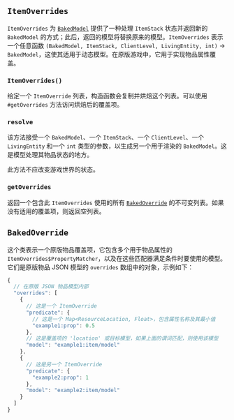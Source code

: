 ## `ItemOverrides`

`ItemOverrides` 为 [`BakedModel`][baked] 提供了一种处理 `ItemStack` 状态并返回新的 `BakedModel` 的方式；此后，返回的模型将替换原来的模型。`ItemOverrides` 表示一个任意函数 `(BakedModel, ItemStack, ClientLevel, LivingEntity, int)` → `BakedModel`，这使其适用于动态模型。在原版游戏中，它用于实现物品属性覆盖。

### `ItemOverrides()`
给定一个 `ItemOverride` 列表，构造函数会复制并烘焙这个列表。可以使用 `#getOverrides` 方法访问烘焙后的覆盖项。

### `resolve`
该方法接受一个 `BakedModel`、一个 `ItemStack`、一个 `ClientLevel`、一个 `LivingEntity` 和一个 `int` 类型的参数，以生成另一个用于渲染的 `BakedModel`。这是模型处理其物品状态的地方。

此方法不应改变游戏世界的状态。

### `getOverrides`
返回一个包含此 `ItemOverrides` 使用的所有 [`BakedOverride`][override] 的不可变列表。如果没有适用的覆盖项，则返回空列表。

## `BakedOverride`
这个类表示一个原版物品覆盖项，它包含多个用于物品属性的 `ItemOverrides$PropertyMatcher`，以及在这些匹配器满足条件时要使用的模型。它们是原版物品 JSON 模型的 `overrides` 数组中的对象，示例如下：
```js
{
  // 在原版 JSON 物品模型内部
  "overrides": [
    {
      // 这是一个 ItemOverride
      "predicate": {
        // 这是一个 Map<ResourceLocation, Float>，包含属性名称及其最小值
        "example1:prop": 0.5
      },
      // 这是覆盖项的 'location' 或目标模型，如果上面的谓词匹配，则使用该模型
      "model": "example1:item/model"
    },
    {
      // 这是另一个 ItemOverride
      "predicate": {
        "example2:prop": 1
      },
      "model": "example2:item/model"
    }
  ]
}
```

[baked]: ./bakedmodel.md
[override]: #bakedoverride
